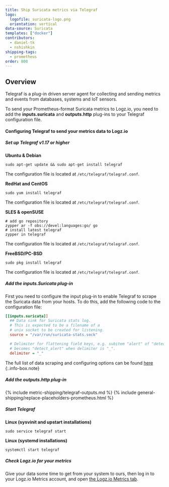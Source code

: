 ```yaml
---
title: Ship Suricata metrics via Telegraf
logo:
  logofile: suricata-logo.png
  orientation: vertical
data-source: Suricata 
templates: ["docker"]
contributors:
  - daniel-tk
  - nshishkin
shipping-tags:  
  - prometheus
order: 800
---
```



## Overview

Telegraf is a plug-in driven server agent for collecting and sending metrics and events from databases, systems and IoT sensors.

To send your Prometheus-format Suricata metrics to Logz.io, you need to add the **inputs.suricata** and **outputs.http** plug-ins to your Telegraf configuration file.

#### Configuring Telegraf to send your metrics data to Logz.io

<div class="tasklist">

##### Set up Telegraf v1.17 or higher

**Ubuntu & Debian**

```shell
sudo apt-get update && sudo apt-get install telegraf
```

The configuration file is located at `/etc/telegraf/telegraf.conf`.

**RedHat and CentOS**

```shell
sudo yum install telegraf
```

The configuration file is located at `/etc/telegraf/telegraf.conf`.

**SLES & openSUSE**

```shell
# add go repository
zypper ar -f obs://devel:languages:go/ go
# install latest telegraf
zypper in telegraf
```

The configuration file is located at `/etc/telegraf/telegraf.conf`.

**FreeBSD/PC-BSD**

```shell
sudo pkg install telegraf
```

The configuration file is located at `/etc/telegraf/telegraf.conf`.
  
  
##### Add the inputs.Suricata plug-in

First you need to configure the input plug-in to enable Telegraf to scrape the Suricata data from your hosts. To do this, add the following code to the configuration file:

``` ini
[[inputs.suricata]]
  ## Data sink for Suricata stats log.
  # This is expected to be a filename of a
  # unix socket to be created for listening.
  source = "/var/run/suricata-stats.sock"

  # Delimiter for flattening field keys, e.g. subitem "alert" of "detect"
  # becomes "detect_alert" when delimiter is "_".
  delimiter = "_"
```

<!-- info-box-start:info -->
The full list of data scraping and configuring options can be found [here](https://github.com/influxdata/telegraf/blob/release-1.18/plugins/inputs/suricata/README.md)
{:.info-box.note}
<!-- info-box-end -->

##### Add the outputs.http plug-in
  
{% include metric-shipping/telegraf-outputs.md %}
{% include general-shipping/replace-placeholders-prometheus.html %}
  
##### Start Telegraf

**Linux (sysvinit and upstart installations)**

```shell
sudo service telegraf start
```

**Linux (systemd installations)**

```shell
systemctl start telegraf
```
  
##### Check Logz.io for your metrics

Give your data some time to get from your system to ours, then log in to your Logz.io Metrics account, and open [the Logz.io Metrics tab](https://app.logz.io/#/dashboard/metrics/).


</div>
